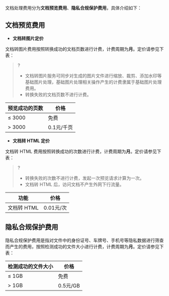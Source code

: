 文档处理费用分为**文档预览费用**、**隐私合规保护费用**，具体介绍如下：

## 文档预览费用

- **文档转图片定价**

文档转图片费用按照转换成功的文档页数进行计费，计费周期为**月**。定价请参见下表：
>?
> - 文档转图片服务可同步对生成的图片文件进行缩放、裁剪、添加水印等基础图片处理，基础图片处理相关操作产生的计费隶属于基础图片处理费用。
> - 转换失败的文档页数不进行计费。
> 

| 预览成功的页数 | 价格       |
| -------------- | ---------- |
| ≤ 3000          | 免费       |
| > 3000          | 0.1元/千页 |

- **文档转 HTML 定价**

文档转 HTML 费用按照转换成功的次数进行计费，计费周期为**月**。定价请参见下表：

>? 
>- 转换失败的次数不进行计费，发起一次预览请求计算为一次。
>- 文档转 HTML 后，访问文档不产生外网下行流量。

| 功能           | 价格         |
| -------------- | ------------ |
| 文档转 HTML | 0.01元/次 |

## 隐私合规保护费用

隐私合规保护费用是指对文件中的身份证号、车牌号、手机号等隐私数据进行筛查而产生的费用，按照检测成功的文件大小进行计费，计费周期为**月**。定价请参见下表：

| 检测成功的文件大小 | 价格     |
| ------------------ | -------- |
| ≤ 1GB               | 免费     |
| > 1GB               | 0.5元/GB |
